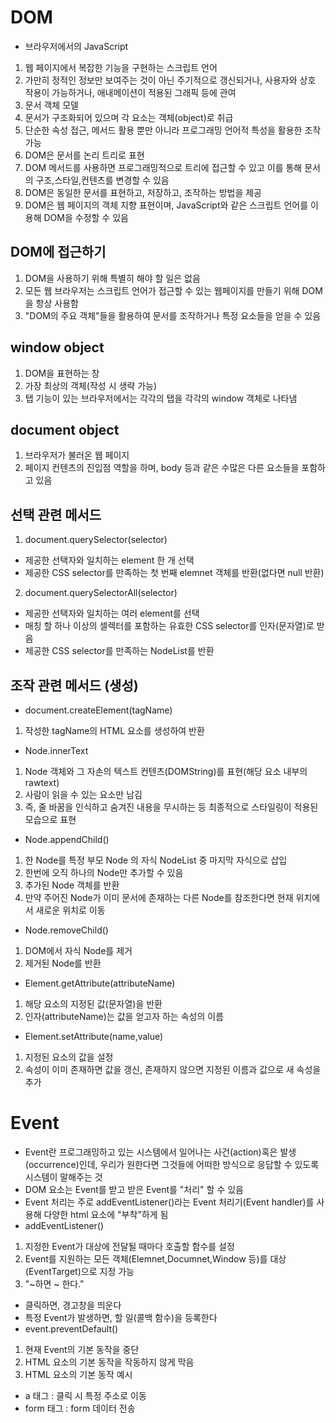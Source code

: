 # DOM
- 브라우저에서의 JavaScript
1. 웹 페이지에서 복잡한 기능을 구현하는 스크립트 언어
2. 가만히 정적인 정보만 보여주는 것이 아닌 주기적으로 갱신되거나, 사용자와 상호 작용이 가능하거나, 애내메이션이 적용된 그래픽 등에 관여
3. 문서 객체 모델
4. 문서가 구조화되어 있으며 각 요소는 객체(object)로 취급
5. 단순한 속성 접근, 메서드 활용 뿐만 아니라 프로그래밍 언어적 특성을 활용한 조작 가능
6. DOM은 문서를 논리 트리로 표현
7. DOM 메서드를 사용하면 프로그래밍적으로 트리에 접근할 수 있고 이를 통해 문서의 구조,스타일,컨텐츠를 변경할 수 있음
8. DOM은 동일한 문서를 표현하고, 저장하고, 조작하는 방법을 제공
9. DOM은 웹 페이지의 객체 지향 표현이며, JavaScript와 같은 스크립트 언어를 이용해 DOM을 수정할 수 있음
## DOM에 접근하기
1. DOM을 사용하기 위해 특별히 해야 할 일은 없음
2. 모든 웹 브라우저는 스크립트 언어가 접근할 수 있는 웹페이지를 만들기 위해 DOM을 항상 사용함
3. "DOM의 주요 객체"들을 활용하여 문서를 조작하거나 특정 요소들을 얻을 수 있음
##  window object
1. DOM을 표현하는 창
2. 가장 최상의 객체(작성 시 생략 가능)
3. 탭 기능이 있는 브라우저에서는 각각의 탭을 각각의 window 객체로 나타냄
## document object
1. 브라우저가 불러온 웹 페이지
2. 페이지 컨텐츠의 진입점 역할을 하며, body 등과 같은 수많은 다른 요소들을 포함하고 있음
## 선택 관련 메서드
1. document.querySelector(selector)
- 제공한 선택자와 일치하는 element 한 개 선택
- 제공한 CSS selector를 만족하는 첫 번째 elemnet 객체를 반환(없다면 null 반환)
2. document.querySelectorAll(selector)
- 제공한 선택자와 일치하는 여러 element를 선택
- 매칭 할 하나 이상의 셀렉터를 포함하는 유효한 CSS selector를 인자(문자열)로 받음
- 제공한 CSS selector를 만족하는 NodeList를 반환
## 조작 관련 메서드 (생성)
- document.createElement(tagName)
1. 작성한 tagName의 HTML 요소를 생성하여 반환
- Node.innerText
1. Node 객체와 그 자손의 텍스트 컨텐츠(DOMString)를 표현(해당 요소 내부의 rawtext)
2. 사람이 읽을 수 있는 요소만 남김
3. 즉, 줄 바꿈을 인식하고 숨겨진 내용을 무시하는 등 최종적으로 스타일링이 적용된 모습으로 표현
- Node.appendChild()
1. 한 Node를 특정 부모 Node 의 자식 NodeList 중 마지막 자식으로 삽입
2. 한번에 오직 하나의 Node만 추가할 수 있음
3. 추가된 Node 객체를 반환
4. 만약 주어진 Node가 이미 문서에 존재하는 다른 Node를 참조한다면 현재 위치에서 새로운 위치로 이동
- Node.removeChild()
1. DOM에서 자식 Node를 제거
2. 제거된 Node를 반환
- Element.getAttribute(attributeName)
1. 해당 요소의 지정된 값(문자열)을 반환
2. 인자(attributeName)는 값을 얻고자 하는 속성의 이름
- Element.setAttribute(name,value)
1. 지정된 요소의 값을 설정
2. 속성이 이미 존재하면 값을 갱신, 존재하지 않으면 지정된 이름과 값으로 새 속성을 추가
# Event
- Event란 프로그래밍하고 있는 시스템에서 일어나는 사건(action)혹은 발생(occurrence)인데, 우리가 원한다면 그것들에 어떠한 방식으로 응답할 수 있도록 시스템이 말해주는 것
- DOM 요소는 Event를 받고 받은 Event를 "처리" 할 수 있음
- Event 처리는 주로 addEventListener()라는 Event 처리기(Event handler)를 사용해 다양한 html 요소에 "부착"하게 됨
- addEventListener()
1. 지정한 Event가 대상에 전달될 때마다 호출할 함수를 설정
2. Event를 지원하는 모든 객체(Elemnet,Documnet,Window 등)를 대상(EventTarget)으로 지정 가능
3. "~하면 ~ 한다."
- 클릭하면, 경고창을 띄운다
- 특정 Event가 발생하면, 할 일(콜백 함수)을 등록한다
- event.preventDefault()
1. 현재 Event의 기본 동작을 중단
2. HTML 요소의 기본 동작을 작동하지 않게 막음
3. HTML 요소의 기본 동작 예시
- a 태그 : 클릭 시 특정 주소로 이동
- form 태그 : form 데이터 전송